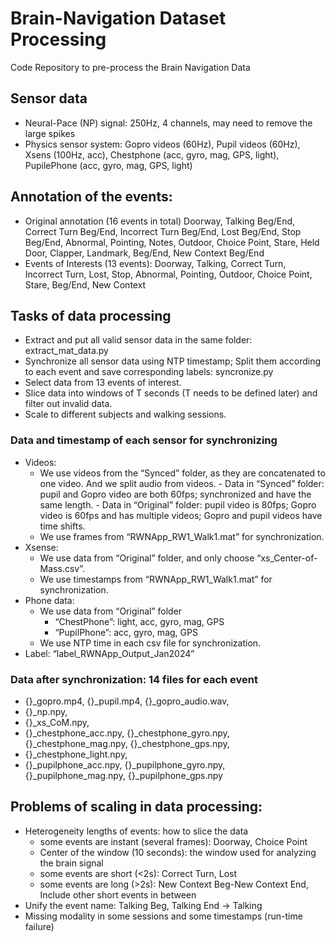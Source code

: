 # Brain-Navigation Dataset Processing
Code Repository to pre-process the Brain Navigation Data

## Sensor data
- Neural-Pace (NP) signal: 250Hz, 4 channels, may need to remove the large spikes
- Physics sensor system: Gopro videos (60Hz), Pupil videos (60Hz), Xsens (100Hz, acc), Chestphone (acc, gyro, mag, GPS, light), PupilePhone (acc, gyro, mag, GPS, light)

## Annotation of the events: 
- Original annotation (16 events in total) Doorway, Talking Beg/End, Correct Turn Beg/End,  Incorrect Turn Beg/End, Lost Beg/End, Stop Beg/End, Abnormal, Pointing, Notes, Outdoor, Choice Point, Stare, Held Door, Clapper, Landmark, Beg/End, New Context Beg/End
- Events of Interests (13 events): Doorway, Talking, Correct Turn,  Incorrect Turn, Lost, Stop, Abnormal, Pointing, Outdoor, Choice Point, Stare, Beg/End, New Context
  
## Tasks of data processing
- Extract and put all valid sensor data in the same folder: extract_mat_data.py
- Synchronize all sensor data using NTP timestamp; Split them according to each event and save corresponding labels: syncronize.py
- Select data from 13 events of interest.
- Slice data into windows of T seconds (T needs to be defined later) and filter out invalid data.
- Scale to different subjects and walking sessions.

### Data and timestamp of each sensor for synchronizing 
- Videos:
    - We use videos from the “Synced” folder, as they are concatenated to one video. And we split audio from videos.
          - Data in “Synced” folder: pupil and Gopro video are both 60fps; synchronized and have the same length.
          - Data in “Original” folder: pupil video is 80fps; Gopro video is 60fps and has multiple videos; Gopro and pupil videos have time shifts.
    - We use frames from “RWNApp_RW1_Walk1.mat” for synchronization.
- Xsense:
    - We use data from “Original” folder, and only choose “xs_Center-of-Mass.csv”.
    - We use timestamps from “RWNApp_RW1_Walk1.mat” for synchronization.
- Phone data:
    - We use data from “Original” folder
        - “ChestPhone”: light, acc, gyro, mag, GPS
        - “PupilPhone”: acc, gyro, mag, GPS
    - We use NTP time in each csv file for synchronization.
- Label: “label_RWNApp_Output_Jan2024”

### Data after synchronization: 14 files for each event
- {}_gopro.mp4, {}_pupil.mp4, {}_gopro_audio.wav, 
- {}_np.npy, 
- {}_xs_CoM.npy, 
- {}_chestphone_acc.npy, {}_chestphone_gyro.npy, {}_chestphone_mag.npy, {}_chestphone_gps.npy,
- {}_chestphone_light.npy, 
- {}_pupilphone_acc.npy, {}_pupilphone_gyro.npy, {}_pupilphone_mag.npy, {}_pupilphone_gps.npy

  
## Problems of scaling in data processing: 
- Heterogeneity lengths of events: how to slice the data
    - some events are instant (several frames): Doorway, Choice Point
    - Center of the window (10 seconds): the window used for analyzing the brain signal
    - some events are short (<2s): Correct Turn, Lost
    - some events are long (>2s): New Context Beg-New Context End, Include other short events in between
- Unify the event name: Talking Beg, Talking End -> Talking
- Missing modality in some sessions and some timestamps (run-time failure)

